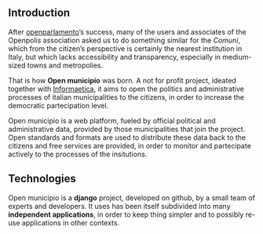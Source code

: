 Introduction
------------
After [openparlamento](http://www.openparlamento.it)’s success, 
many of the users and associates of the Openpolis association 
asked us to do something similar for the *Comuni*, which from the citizen’s perspective 
is certainly the nearest institution in Italy, but which lacks accessibility and transparency, 
especially in medium-sized towns and metropolies.

That is how **Open municipio** was born. A not for profit project, 
ideated together with [Informaetica](http://www.informaetica.it), 
it aims to open the politics and administrative processes of italian municipalities to the citizens, 
in order to increase the democratic partecipation level.

Open municipio is a web platform, fueled by official political and administrative data, provided 
by those municipalities that join the project. 
Open standards and formats are used to distribute these data back to the citizens 
and free services are provided, in order to monitor and partecipate actively to the processes of the insitutions.


Technologies
------------
Open municipio is a **django** project, developed on github, by a small team of experts and developers. 
It uses has been itself subdivided into many **independent applications**, 
in order to keep thing simpler and to possibly re-use applications in other contexts.